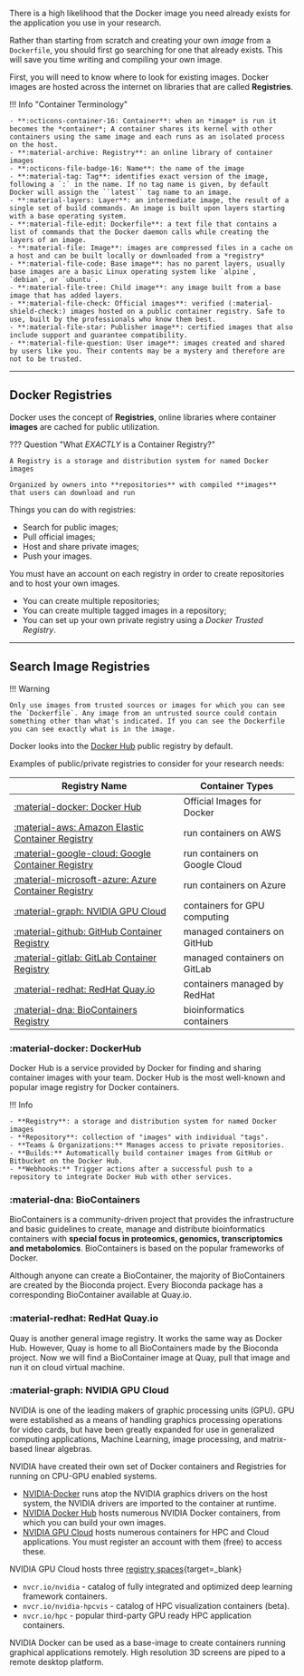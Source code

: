 
There is a high likelihood that the Docker image you need already exists for the application you use in your research. 

Rather than starting from scratch and creating your own *image* from a `Dockerfile`, you should first go searching for one that already exists. This will save you time writing and compiling your own image.

First, you will need to know where to look for existing images. Docker images are hosted across the internet on libraries that are called **Registries**.

!!! Info "Container Terminology"

	- **:octicons-container-16: Container**: when an *image* is run it becomes the *container*; A container shares its kernel with other containers using the same image and each runs as an isolated process on the host. 
    - **:material-archive: Registry**: an online library of container images
    - **:octicons-file-badge-16: Name**: the name of the image
	- **:material-tag: Tag**: identifies exact version of the image, following a `:` in the name. If no tag name is given, by default Docker will assign the ``latest`` tag name to an image.
	- **:material-layers: Layer**: an intermediate image, the result of a single set of build commands. An image is built upon layers starting with a base operating system.
	- **:material-file-edit: Dockerfile**: a text file that contains a list of commands that the Docker daemon calls while creating the layers of an image. 
    - **:material-file: Image**: images are compressed files in a cache on a host and can be built locally or downloaded from a *registry*
	- **:material-file-code: Base image**: has no parent layers, usually base images are a basic Linux operating system like `alpine`, `debian`, or `ubuntu`.
	- **:material-file-tree: Child image**: any image built from a base image that has added layers.
 	- **:material-file-check: Official images**: verified (:material-shield-check:) images hosted on a public container registry. Safe to use, built by the professionals who know them best.
    - **:material-file-star: Publisher image**: certified images that also include support and guarantee compatibility.
	- **:material-file-question: User image**: images created and shared by users like you. Their contents may be a mystery and therefore are not to be trusted. 

---

## Docker Registries

Docker uses the concept of **Registries**, online libraries where container **images** are cached for public utilization.

??? Question "What *EXACTLY* is a Container Registry?"

    A Registry is a storage and distribution system for named Docker images
            
    Organized by owners into **repositories** with compiled **images** that users can download and run 
            
Things you can do with registries:

- Search for public images;
- Pull official images;
- Host and share private images;
- Push your images.

You must have an account on each registry in order to create repositories and to host your own images.

- You can create multiple repositories; 
- You can create multiple tagged images in a repository;
- You can set up your own private registry using a *Docker Trusted Registry*.

---

## Search Image Registries

!!! Warning 

    Only use images from trusted sources or images for which you can see the `Dockerfile`. Any image from an untrusted source could contain something other than what's indicated. If you can see the Dockerfile you can see exactly what is in the image.

Docker looks into the [Docker Hub](https://hub.docker.com/) public registry by default. 

Examples of public/private registries to consider for your research needs:

| Registry Name | Container Types |
|---------------|-----------------|
| [:material-docker: Docker Hub](https://hub.docker.com/) | Official Images for Docker |
| [:material-aws: Amazon Elastic Container Registry](https://aws.amazon.com/ecr/) | run containers on AWS |
| [:material-google-cloud: Google Container Registry](https://cloud.google.com/container-registry) | run containers on Google Cloud | 
| [:material-microsoft-azure: Azure Container Registry](https://docs.microsoft.com/en-us/azure/container-registry/) | run containers on Azure |
| [:material-graph: NVIDIA GPU Cloud](https://www.nvidia.com/en-us/gpu-cloud/) | containers for GPU computing |
| [:material-github: GitHub Container Registry](https://docs.github.com/en/packages/working-with-a-github-packages-registry/working-with-the-container-registry) | managed containers on GitHub |
| [:material-gitlab: GitLab Container Registry](https://docs.gitlab.com/ee/user/packages/container_registry/) | managed containers on GitLab | 
| [:material-redhat: RedHat Quay.io](https://cloud.redhat.com/products/quay) | containers managed by RedHat |
| [:material-dna: BioContainers Registry](https://biocontainers.pro/) | bioinformatics containers

### :material-docker: DockerHub

Docker Hub is a service provided by Docker for finding and sharing container images with your team. Docker Hub is the most well-known and popular image registry for Docker containers.

!!! Info

	- **Registry**: a storage and distribution system for named Docker images
	- **Repository**: collection of "images" with individual "tags".
   	- **Teams & Organizations:** Manages access to private repositories.
	- **Builds:** Automatically build container images from GitHub or Bitbucket on the Docker Hub.
    - **Webhooks:** Trigger actions after a successful push to a repository to integrate Docker Hub with other services.

### :material-dna: BioContainers

BioContainers is a community-driven project that provides the infrastructure and basic guidelines to create, manage and distribute bioinformatics containers with **special focus in proteomics, genomics, transcriptomics and metabolomics**. BioContainers is based on the popular frameworks of Docker.

Although anyone can create a BioContainer, the majority of BioContainers are created by the Bioconda project. Every Bioconda package has a corresponding BioContainer available at Quay.io.

### :material-redhat: RedHat Quay.io 

Quay is another general image registry. It works the same way as Docker Hub. However, Quay is home to all BioContainers made by the Bioconda project. Now we will find a BioContainer image at Quay, pull that image and run it on cloud virtual machine.

### :material-graph: NVIDIA GPU Cloud

NVIDIA is one of the leading makers of graphic processing units (GPU). GPU were established as a means of handling graphics processing operations for video cards, but have been greatly expanded for use in generalized computing applications, Machine Learning, image processing, and matrix-based linear algebras.

NVIDIA have created their own set of Docker containers and Registries for running on CPU-GPU enabled systems.

- [NVIDIA-Docker](https://github.com/NVIDIA/nvidia-docker) runs atop the NVIDIA graphics drivers on the host system, the NVIDIA drivers are imported to the container at runtime.
- [NVIDIA Docker Hub](https://hub.docker.com/u/nvidia) hosts numerous NVIDIA Docker containers, from which you can build your own images.
- [NVIDIA GPU Cloud](https://ngc.nvidia.com) hosts numerous containers for HPC and Cloud applications. You must register an account with them (free) to access these. 

NVIDIA GPU Cloud hosts three [registry spaces](https://docs.nvidia.com/ngc/ngc-user-guide/ngc-spaces.html#ngc-spaces){target=_blank}

  - `nvcr.io/nvidia` - catalog of fully integrated and optimized deep learning framework containers.
  - `nvcr.io/nvidia-hpcvis` - catalog of HPC visualization containers (beta).
  - `nvcr.io/hpc` -  popular third-party GPU ready HPC application containers.

NVIDIA Docker can be used as a base-image to create containers running graphical applications remotely. High resolution 3D screens are piped to a remote desktop platform.
